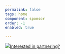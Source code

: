 ```yaml
---
permalink: false
tags: home
component: sponsor
order: -1
enabled: true

---
```


[![](/static/img/sponsor.svg)Interested in partnering?](https://bit.ly/41GwCVs)   
